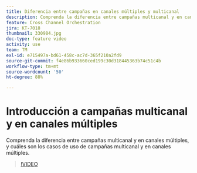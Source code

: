 ```yaml
---
title: Diferencia entre campañas en canales múltiples y multicanal
description: Comprenda la diferencia entre campañas multicanal y en canales múltiples, y cuáles son los casos de uso de campañas multicanal y en canales múltiples.
feature: Cross Channel Orchestration
jira: KT-7018
thumbnail: 330984.jpg
doc-type: feature video
activity: use
team: TM
exl-id: e715497a-bd61-458c-ac7d-365f210a2fd9
source-git-commit: f4e86b933660ced199c30d318445363b74c51c4b
workflow-type: tm+mt
source-wordcount: '50'
ht-degree: 88%

---
```


# Introducción a campañas multicanal y en canales múltiples

Comprenda la diferencia entre campañas multicanal y en canales múltiples, y cuáles son los casos de uso de campañas multicanal y en canales múltiples.

>[!VIDEO](https://video.tv.adobe.com/v/330984?quality=12&learn=on)
